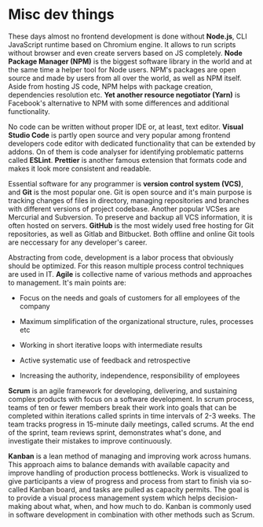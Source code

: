 # Misc dev things

These days almost no frontend development is done without **Node.js**, CLI JavaScript runtime based on Chromium engine. It allows to run scripts without browser and even
create servers based on JS completely. **Node Package Manager (NPM)** is the biggest software library in the world and at the same time a helper tool for Node users.
NPM's packages are open source and made by users from all over the world, as well as NPM itself. Aside from hosting JS code, NPM helps with package creation, dependencies
resolution etc. **Yet another resource negotiator (Yarn)** is Facebook's alternative to NPM with some differences and additional functionality.

No code can be written without proper IDE or, at least, text editor. **Visual Studio Code** is partly open source and very popular among frontend developers code editor
with dedicated functionality that can be extended by addons. On of them is code analyser for identifying problematic patterns called **ESLint**. **Prettier** is another
famous extension that formats code and makes it look more consistent and readable.

Essential software for any programmer is **version control system (VCS)**, and **Git** is the most popular one. Git is open source and it's main purpose is tracking
changes of files in directory, managing repositories and branches with different versions of project codebase. Another popular VCSes are Mercurial and Subversion.
To preserve and backup all VCS information, it is often hosted on servers. **GitHub** is the most widely used free hosting for Git repositories, as well as Gitlab and
Bitbucket. Both offline and online Git tools are neccessary for any developer's career.

Abstracting from code, development is a labor process that obviously should be optimized. For this reason multiple process control techniques are used in IT.
**Agile** is collective name of various methods and approaches to management. It's main points are:

- Focus on the needs and goals of customers for all employees of the company

- Maximum simplification of the organizational structure, rules, processes etc

- Working in short iterative loops with intermediate results

- Active systematic use of feedback and retrospective

- Increasing the authority, independence, responsibility of employees

**Scrum** is an agile framework for developing, delivering, and sustaining complex products with focus on a software development. In scrum process, teams of ten or
fewer members break their work into goals that can be completed within iterations called sprints in time intervals of 2-3 weeks. The team tracks progress in 
15-minute daily meetings, called scrums. At the end of the sprint, team reviews sprint, demonstrates what's done, and investigate their mistakes to improve continuously.

**Kanban** is a lean method of managing and improving work across humans. This approach aims to balance demands with available capacity and improve handling of 
production process bottlenecks. Work is visualized to give participants a view of progress and process from start to finish via so-called Kanban board, and tasks are 
pulled as capacity permits. The goal is to provide a visual process management system which helps decision-making about what, when, and how much to do. Kanban
is commonly used in software development in combination with other methods such as Scrum.
